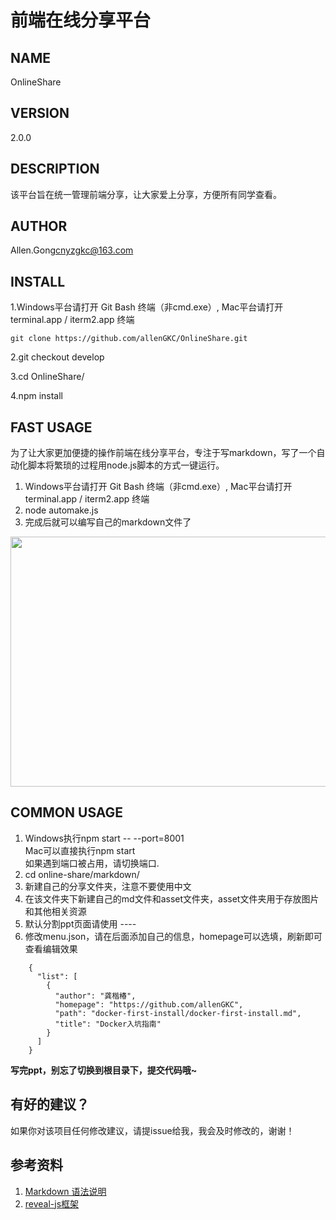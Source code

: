 前端在线分享平台
==============================
## NAME
OnlineShare

## VERSION
2.0.0

## DESCRIPTION
该平台旨在统一管理前端分享，让大家爱上分享，方便所有同学查看。

## AUTHOR
Allen.Gong<cnyzgkc@163.com>

## INSTALL

1.Windows平台请打开 Git Bash 终端（非cmd.exe）,  Mac平台请打开 terminal.app / iterm2.app 终端  

```
git clone https://github.com/allenGKC/OnlineShare.git

```

2.git checkout develop

3.cd OnlineShare/

4.npm install

## FAST USAGE

为了让大家更加便捷的操作前端在线分享平台，专注于写markdown，写了一个自动化脚本将繁琐的过程用node.js脚本的方式一键运行。

1. Windows平台请打开 Git Bash 终端（非cmd.exe）, Mac平台请打开 terminal.app / iterm2.app 终端
2. node automake.js
3. 完成后就可以编写自己的markdown文件了

<img src="./guide.gif" width="600px" height="400px">

## COMMON USAGE

1. Windows执行npm start -- --port=8001<br>
   Mac可以直接执行npm start<br>
   如果遇到端口被占用，请切换端口.
2. cd online-share/markdown/ 
3. 新建自己的分享文件夹，注意不要使用中文
4. 在该文件夹下新建自己的md文件和asset文件夹，asset文件夹用于存放图片和其他相关资源
5. 默认分割ppt页面请使用 ----
6. 修改menu.json，请在后面添加自己的信息，homepage可以选填，刷新即可查看编辑效果

```
	{
	  "list": [
	    {
	      "author": "龚楷椿",
	      "homepage": "https://github.com/allenGKC",
	      "path": "docker-first-install/docker-first-install.md",
	      "title": "Docker入坑指南"
	    }
	  ]
	}

```

<strong>写完ppt，别忘了切换到根目录下，提交代码哦~</strong>

## 有好的建议？
如果你对该项目任何修改建议，请提issue给我，我会及时修改的，谢谢！

## 参考资料
1. [Markdown 语法说明](http://www.appinn.com/markdown/) 
2. [reveal-js框架](http://lab.hakim.se/reveal-js/#/)
